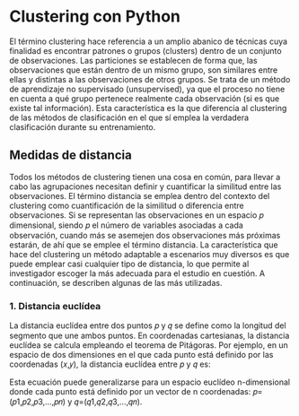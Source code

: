 # Clustering con Python
El término clustering hace referencia a un amplio abanico de técnicas cuya finalidad es encontrar patrones o grupos (clusters) dentro de un conjunto de observaciones. Las particiones se establecen de forma que, las observaciones que están dentro de un mismo grupo, son similares entre ellas y distintas a las observaciones de otros grupos. Se trata de un método de aprendizaje no supervisado (unsupervised), ya que el proceso no tiene en cuenta a qué grupo pertenece realmente cada observación (si es que existe tal información). Esta característica es la que diferencia al clustering de las métodos de clasificación en el que sí emplea la verdadera clasificación durante su entrenamiento.

## Medidas de distancia
Todos los métodos de clustering tienen una cosa en común, para llevar a cabo las agrupaciones necesitan definir y cuantificar la similitud entre las observaciones. El término distancia se emplea dentro del contexto del clustering como cuantificación de la similitud o diferencia entre observaciones. Si se representan las observaciones en un espacio 𝑝 dimensional, siendo 𝑝 el número de variables asociadas a cada observación, cuando más se asemejen dos observaciones más próximas estarán, de ahí que se emplee el término distancia. La característica que hace del clustering un método adaptable a escenarios muy diversos es que puede emplear casi cualquier tipo de distancia, lo que permite al investigador escoger la más adecuada para el estudio en cuestión. A continuación, se describen algunas de las más utilizadas.

### 1. Distancia euclídea
La distancia euclídea entre dos puntos 𝑝 y 𝑞 se define como la longitud del segmento que une ambos puntos. En coordenadas cartesianas, la distancia euclídea se calcula empleando el teorema de Pitágoras. Por ejemplo, en un espacio de dos dimensiones en el que cada punto está definido por las coordenadas (𝑥,𝑦), la distancia euclídea entre 𝑝 y 𝑞 es:

<imagen altura=120 ancho=256 origen="https://encrypted-tbn0.gstatic.com/images?q=tbn:ANd9GcQEusyv9AlaTdtHWIhfS2c33s9wDuHgEC926Q&s"/><es>

Esta ecuación puede generalizarse para un espacio euclídeo n-dimensional donde cada punto está definido por un vector de n coordenadas:  𝑝=(𝑝1,𝑝2,𝑝3,...,𝑝𝑛) y  𝑞=(𝑞1,𝑞2,𝑞3,...,𝑞𝑛).
